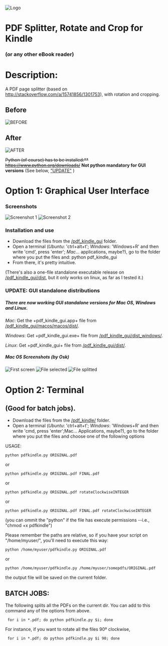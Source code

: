 ![Logo](https://raw.githubusercontent.com/miltonlaufer/pythonscripts/master/pdf_kindle_gui/icon.png)

# PDF Splitter, Rotate and Crop for Kindle 
### (or any other eBook reader)

# Description:

A PDF page splitter (based on http://stackoverflow.com/a/15741856/1301753), with rotation and cropping. 

## Before
![BEFORE](https://raw.githubusercontent.com/miltonlaufer/pythonscripts/master/pdf_kindle_gui/screenshots/Before.png)
## After
![AFTER](https://raw.githubusercontent.com/miltonlaufer/pythonscripts/master/pdf_kindle_gui/screenshots/after02.png)


~~Python (of course) has to be installed:** https://www.python.org/downloads/~~ 
**Not python mandatory for GUI versions** (See below, ["UPDATE"](https://github.com/miltonlaufer/pythonscripts#update-gui-standalone-distributions) ) 


# Option 1: Graphical User Interface

### Screenshots

![Screenshot 1](https://raw.githubusercontent.com/miltonlaufer/pythonscripts/master/pdf_kindle_gui/screenshots/pdf_kindle_01.png)
![Screenshot 2](https://raw.githubusercontent.com/miltonlaufer/pythonscripts/master/pdf_kindle_gui/screenshots/pdf_splitterWithPreview.png)

### Installation and use

* Download the files from the [/pdf_kindle_gui](https://github.com/miltonlaufer/pythonscripts/tree/master/pdf_kindle_gui/) folder.
* Open a terminal (*Ubuntu*: 'ctrl+alt+t'; *Windows*: 'Windows+R' and then write 'cmd', press 'enter'; *Mac*... applications, maybe?), go to the folder where you put the files and:
    python pdf_kindle_gui
* From there, it's pretty intuitive. 

(There's also a one-file standalone executable release on [/pdf_kindle_gui/dist](https://github.com/miltonlaufer/pythonscripts/tree/master/pdf_kindle_gui/dist), but it only works on linux, as far as I tested it.)

### UPDATE: GUI standalone distributions

##### There are now working GUI standalone versions for Mac OS, Windows and Linux.

*Mac*: Get the +pdf_kindle_gui.app+ file from [/pdf_kindle_gui/macos/macos/dist/](https://github.com/miltonlaufer/pythonscripts/tree/master/pdf_kindle_gui/macos/macos/dist/).

*Windows*: Get +pdf_kindle_gui.exe+ file from [/pdf_kindle_gui/dist_windows/](https://github.com/miltonlaufer/pythonscripts/tree/master/pdf_kindle_gui/dist_windows/).

*Linux*: Get +pdf_kindle_gui+ file from [/pdf_kindle_gui/dist/](https://github.com/miltonlaufer/pythonscripts/tree/master/pdf_kindle_gui/dist/).

##### Mac OS Screenshots (by Osk)

![First screen](https://user-images.githubusercontent.com/746152/35768578-9ccd6b74-08dc-11e8-971f-0e1649547921.png)
![File selected](https://user-images.githubusercontent.com/746152/35768577-9c312b4c-08dc-11e8-8ec0-54059ae70d69.png)
![File splitted](https://user-images.githubusercontent.com/746152/35768576-9bf65a6c-08dc-11e8-9398-d8fb9cdb1bdc.png)

# Option 2: Terminal
## (Good for batch jobs).

* Download the files from the [/pdf_kindle/](https://github.com/miltonlaufer/pythonscripts/tree/master/pdf_kindle) folder.
* Open a terminal (*Ubuntu*: 'ctrl+alt+t'; *Windows*: 'Windows+R' and then write 'cmd, press 'enter';Mac... Applications, maybe?), go to the folder where you put the files and choose one of the following options

USAGE:

    python pdfkindle.py ORIGINAL.pdf

or

    python pdfkindle.py ORIGINAL.pdf FINAL.pdf

or

    python pdfkindle.py ORIGINAL.pdf rotateClockwiseINTEGER

or

    python pdfkindle.py ORIGINAL.pdf FINAL.pdf rotateClockwiseINTEGER

(you can ommit the "python" if the file has execute permissions --i.e., "chmod +x pdfkindle")

Please remember the paths are relative, so if you have your script on "/home/myuser/", you'll need to execute this way:

    python /home/myuser/pdfkindle.py ORIGINAL.pdf

or

    python /home/myuser/pdfkindle.py /home/myuser/somepdfs/ORIGINAL.pdf

the output file will be saved on the current folder.

## BATCH JOBS:

The following splits all the PDFs on the current dir. You can add to this command any of the options from above.  

     for i in *.pdf; do python pdfkindle.py $i; done

For instance, if you want to rotate all the files 90º clockwise,

     for i in *.pdf; do python pdfkindle.py $i 90; done
